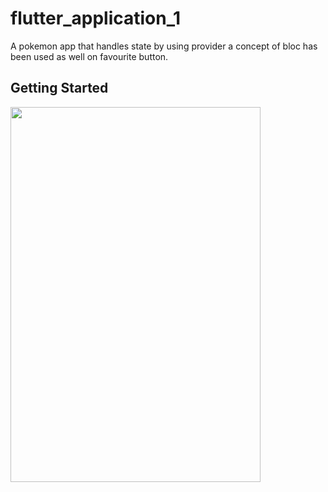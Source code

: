 # flutter_application_1

A pokemon app that handles state by using provider a concept of bloc has been used as well on favourite button.

## Getting Started

<img src="https://raw.githubusercontent.com/Master-Bibash/Pokemon_with_Provider/main/pictures/Screenshot%202023-12-31%20100210.png?token=GHSAT0AAAAAACERJWUQLA3IRERBZM6VDOVCZMQ544A" width="400" height="600" /> 
